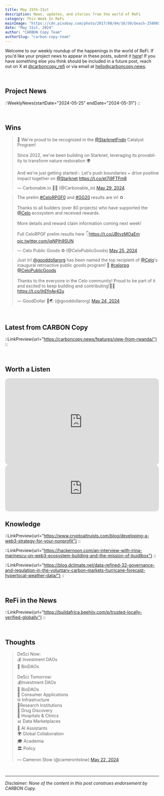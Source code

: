 ```yaml
---
title: May 25th-31st
description: News, updates, and stories from the world of ReFi
category: This Week In ReFi
mainImage: "https://cdn.pixabay.com/photo/2017/08/04/16/59/beach-2580656_1280.jpg"
date: "May 31st, 2024"
author: "CARBON Copy Team"
authorSlug: "carbon-copy-team"
---
```


Welcome to our weekly roundup of the happenings in the world of ReFi. If you'd like your project news to appear in these posts, submit it [here](https://baserow.io/form/Bvg1VhbZvYjYDyylflMoYvqPA7Gogg1GDeTjzO8ku-o)! If you have something else you think should be included in a future post, reach out on X at [@carboncopy_refi](https://x.com/carboncopy_refi) or via email at hello@carboncopy.news.

<br>

## Project News

::WeeklyNews{startDate="2024-05-25" endDate="2024-05-31"}
::

<br>

## Wins

<blockquote class="twitter-tweet"><p lang="en" dir="ltr">🌱 We&#39;re proud to be recognized in the <a href="https://twitter.com/StarknetFndn?ref_src=twsrc%5Etfw">@StarknetFndn</a> Catalyst Program!<br><br>Since 2022, we&#39;ve been building on Starknet, leveraging its provability to transform nature restoration 🌍<br><br>And we&#39;re just getting started💥 Let&#39;s push boundaries + drive positive impact together on <a href="https://twitter.com/Starknet?ref_src=twsrc%5Etfw">@Starknet</a> <a href="https://t.co/et7i9FTFm8">https://t.co/et7i9FTFm8</a></p>&mdash; Carbonable.io 🌱🌐 (@Carbonable_io) <a href="https://twitter.com/Carbonable_io/status/1795789131643052285?ref_src=twsrc%5Etfw">May 29, 2024</a></blockquote>

<blockquote class="twitter-tweet"><p lang="en" dir="ltr">The prelim <a href="https://twitter.com/hashtag/CeloRPGF0?src=hash&amp;ref_src=twsrc%5Etfw">#CeloRPGF0</a> and <a href="https://twitter.com/hashtag/GG20?src=hash&amp;ref_src=twsrc%5Etfw">#GG20</a> results are in! ♻️<br><br>Thanks to all builders (over 80 projects) who have supported the <a href="https://twitter.com/Celo?ref_src=twsrc%5Etfw">@Celo</a> ecosystem and received rewards. <br><br>More details and reward claim information coming next week!<br><br>Full CeloRPGF prelim results here 👇<a href="https://t.co/JBtvzMOaEm">https://t.co/JBtvzMOaEm</a> <a href="https://t.co/iqNPlh9SUN">pic.twitter.com/iqNPlh9SUN</a></p>&mdash; Celo Public Goods ♻️ (@CeloPublicGoods) <a href="https://twitter.com/CeloPublicGoods/status/1794339637613461875?ref_src=twsrc%5Etfw">May 25, 2024</a></blockquote>

<blockquote class="twitter-tweet"><p lang="en" dir="ltr">Just in! <a href="https://twitter.com/gooddollarorg?ref_src=twsrc%5Etfw">@gooddollarorg</a> has been named the top recipient of <a href="https://twitter.com/Celo?ref_src=twsrc%5Etfw">@Celo</a>&#39;s inaugural retroactive public goods program! 🎉 <a href="https://twitter.com/hashtag/celorpg?src=hash&amp;ref_src=twsrc%5Etfw">#celorpg</a> <a href="https://twitter.com/CeloPublicGoods?ref_src=twsrc%5Etfw">@CeloPublicGoods</a> <br><br>Thanks to the everyone in the Celo community! Proud to be part of it and excited to keep building and contributing!🙌🫶 <a href="https://t.co/ihEfnAy42u">https://t.co/ihEfnAy42u</a></p>&mdash; GoodDollar 💙🌏 (@gooddollarorg) <a href="https://twitter.com/gooddollarorg/status/1794000571579720144?ref_src=twsrc%5Etfw">May 24, 2024</a></blockquote>

<br>

## Latest from CARBON Copy

::LinkPreview{url="https://carboncopy.news/features/view-from-rwanda/"}
::

<br>

## Worth a Listen

<iframe width="100%" style="border-radius:12px; aspect-ratio: 16/9" src="https://www.youtube.com/embed/bzBO31b8SO8?si=0R-MySFOdMrxtUOX" title="YouTube video player" frameborder="0" allow="accelerometer; autoplay; clipboard-write; encrypted-media; gyroscope; picture-in-picture; web-share" referrerpolicy="strict-origin-when-cross-origin" allowfullscreen></iframe>

<br>

<iframe style="border-radius:12px" src="https://open.spotify.com/embed/episode/30fqGibIzIyeIawmyTDwNM?utm_source=generator" width="100%" height="152" frameBorder="0" allowfullscreen="" allow="autoplay; clipboard-write; encrypted-media; fullscreen; picture-in-picture" loading="lazy"></iframe>

<br>

## Knowledge

::LinkPreview{url="https://www.cryptoaltruists.com/blog/developing-a-web3-strategy-for-your-nonprofit"}
::

<!-- ::LinkPreview{url="https://mirror.xyz/0xC83685cDbB4150477bCeB620d43b74C350a95cD9/-ViqhNj3N7dxz4jR_mhX4eWfebw0DVlAZlNuujjQoEA"}
:: -->

::LinkPreview{url="https://hackernoon.com/an-interview-with-irina-marinescu-on-web3-ecosystem-building-and-the-mission-of-buidlbox"}
::

<!-- ::LinkPreview{url="https://mirror.xyz/0x8fF6Fe58b468B1F18d2C54e2B0870b4e847C730d/WOadRX5zqvgpjSVDjnd1cjHPNVQY8hXXRYlEjIvNOTY"}
:: -->

<!-- ::LinkPreview{url="https://paragraph.xyz/@maearth/quadratic-funding-observations-from-grants-round-1"}
:: -->

::LinkPreview{url="https://blog.dclimate.net/data-refined-32-governance-and-regulation-in-the-voluntary-carbon-markets-hurricane-forecast-hyperlocal-weather-data/"}
::

<!-- ::LinkPreview{url="https://www.rwa.xyz/blog/the-spectrum-of-tokenization-report"}
:: -->

<br>

## ReFi in the News

::LinkPreview{url="https://buildafrica.beehiiv.com/p/trusted-locally-verified-globally"}
::

<br>

## Thoughts

<blockquote class="twitter-tweet"><p lang="ca" dir="ltr">DeSci Now:<br>💰 Investment DAOs<br>🧬 BioDAOs<br><br>DeSci Tomorrow:<br>💰Investment DAOs<br>🧬 BioDAOs<br>🤳 Consumer Applications<br>🌐 Infrastructure<br>🔬Research Institutions<br>💊 Drug Discovery<br>🏥 Hospitals &amp; Clinics<br>📊 Data Marketplaces<br>🤖 AI Assistants<br>🌍 Global Collaboration<br>🎓 Academia<br>🏛️ Policy</p>&mdash; Cameron Stow (@camerontstow) <a href="https://twitter.com/camerontstow/status/1793362438005362865?ref_src=twsrc%5Etfw">May 22, 2024</a></blockquote>
    
<br>

***

*Disclaimer: None of the content in this post construes endorsement by CARBON Copy.*  
